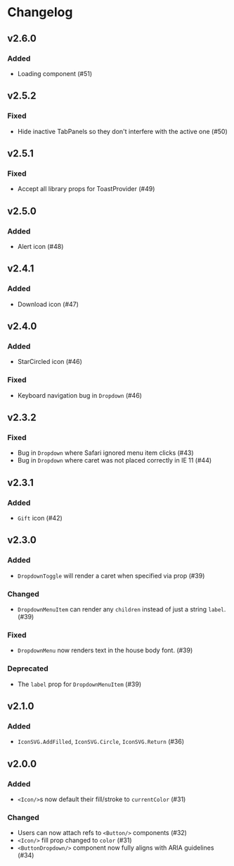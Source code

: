 # Changelog

## v2.6.0

### Added

- Loading component (#51)

## v2.5.2

### Fixed

- Hide inactive TabPanels so they don't interfere with the active one (#50)

## v2.5.1

### Fixed

- Accept all library props for ToastProvider (#49)

## v2.5.0

### Added

- Alert icon (#48)

## v2.4.1

### Added

- Download icon (#47)

## v2.4.0

### Added

- StarCircled icon (#46)

### Fixed

- Keyboard navigation bug in `Dropdown` (#46)

## v2.3.2

### Fixed

- Bug in `Dropdown` where Safari ignored menu item clicks (#43)
- Bug in `Dropdown` where caret was not placed correctly in IE 11 (#44)

## v2.3.1

### Added

- `Gift` icon (#42)

## v2.3.0

### Added

- `DropdownToggle` will render a caret when specified via prop (#39)

### Changed

- `DropdownMenuItem` can render any `children` instead of just a string `label`. (#39)

### Fixed

- `DropdownMenu` now renders text in the house body font. (#39)

### Deprecated

- The `label` prop for `DropdownMenuItem` (#39)

## v2.1.0

### Added

- `IconSVG.AddFilled`, `IconSVG.Circle`, `IconSVG.Return` (#36)

## v2.0.0

### Added

- `<Icon/>`s now default their fill/stroke to `currentColor` (#31)

### Changed

- Users can now attach refs to `<Button/>` components (#32)
- `<Icon/>` fill prop changed to `color` (#31)
- `<ButtonDropdown/>` component now fully aligns with ARIA guidelines (#34)

